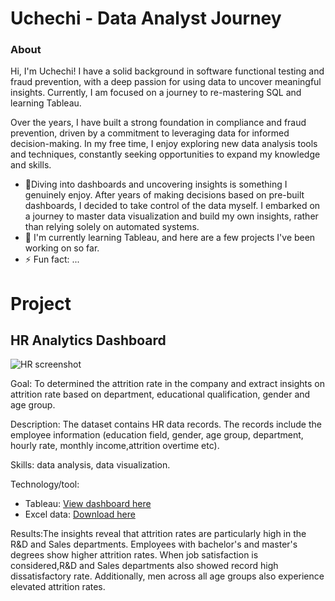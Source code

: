 # Uchechi  - Data Analyst Journey

### About 
Hi, I'm Uchechi! I have a solid background in software functional testing and fraud prevention, with a deep passion for using data to uncover meaningful insights. Currently, I am focused on a journey to re-mastering SQL and learning Tableau.

Over the years, I have built a strong foundation in compliance and fraud prevention, driven by a commitment to leveraging data for informed decision-making. In my free time, I enjoy exploring new data analysis tools and techniques, constantly seeking opportunities to expand my knowledge and skills.

- 👀Diving into dashboards and uncovering insights is something I genuinely enjoy. After years of making decisions based on pre-built dashboards, I decided to take control of the data myself. I embarked on a journey to master data visualization and build my own insights, rather than relying solely on automated systems.
- 🌱 I'm currently learning Tableau, and here are a few projects I've been working on so far.
- ⚡ Fun fact: ...

# Project

## HR Analytics Dashboard

![HR screenshot](https://github.com/user-attachments/assets/287a7625-4f7c-46da-8584-f31d5c89360d)

Goal: To determined the attrition rate in the company and extract insights on attrition rate based on department, educational qualification, gender and age group.

Description: The dataset contains HR data records. The records include the employee information (education field, gender, age group, department, hourly rate, monthly income,attrition overtime etc). 

Skills: data analysis, data visualization.

Technology/tool: 
- Tableau: [View dashboard here](https://public.tableau.com/app/profile/uchechi.agwunobi/viz/HRAnalyticsDashboard_17258367085840/HRdataanalytics?publish=yes)
- Excel data: [Download here](https://docs.google.com/spreadsheets/d/1-1Ldoe-DwZTL77tdMtRgZAIzeAzs0jh3/edit?gid=2089618187#gid=2089618187)

Results:The insights reveal that attrition rates are particularly high in the R&D and Sales departments. Employees with bachelor's and master's degrees show higher attrition rates. When job satisfaction is considered,R&D and Sales departments also showed record high dissatisfactory rate. Additionally, men across all age groups also experience elevated attrition rates. 

<!---
Uchechi-A/Uchechi-A is a ✨ special ✨ repository because its `README.md` (this file) appears on your GitHub profile.
You can click the Preview link to take a look at your changes.
--->
